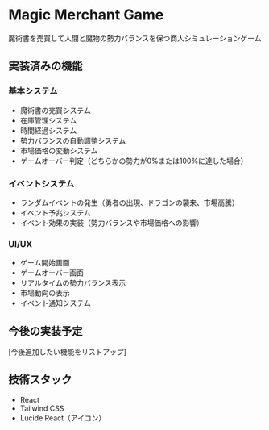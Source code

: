 # Magic Merchant Game

魔術書を売買して人間と魔物の勢力バランスを保つ商人シミュレーションゲーム

## 実装済みの機能

### 基本システム
- 魔術書の売買システム
- 在庫管理システム
- 時間経過システム
- 勢力バランスの自動調整システム
- 市場価格の変動システム
- ゲームオーバー判定（どちらかの勢力が0%または100%に達した場合）

### イベントシステム
- ランダムイベントの発生（勇者の出現、ドラゴンの襲来、市場高騰）
- イベント予兆システム
- イベント効果の実装（勢力バランスや市場価格への影響）

### UI/UX
- ゲーム開始画面
- ゲームオーバー画面
- リアルタイムの勢力バランス表示
- 市場動向の表示
- イベント通知システム

## 今後の実装予定
[今後追加したい機能をリストアップ]

## 技術スタック
- React
- Tailwind CSS
- Lucide React（アイコン）